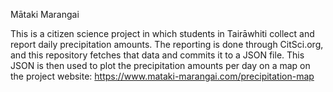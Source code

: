 Mātaki Marangai

This is a citizen science project in which students in Tairāwhiti collect and report daily precipitation amounts. The reporting is done through CitSci.org, and this repository fetches that data and commits it to a JSON file. This JSON is then used to plot the precipitation amounts per day on a map on the project website: https://www.mataki-marangai.com/precipitation-map 
